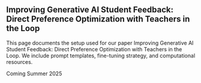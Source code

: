 ## Improving Generative AI Student Feedback: Direct Preference Optimization with Teachers in the Loop

This page documents the setup used for our paper Improving Generative AI Student Feedback: Direct Preference Optimization with Teachers in the Loop. We include prompt templates, fine-tuning strategy, and computational resources.

Coming Summer 2025
